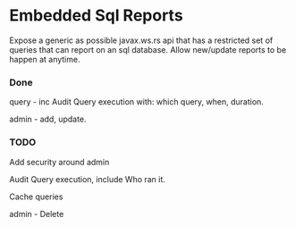 # Embedded Sql Reports
Expose a generic as possible javax.ws.rs api that has a restricted set of queries that can report on an sql database.
Allow new/update reports to be happen at anytime.

### Done
query - inc Audit Query execution with: which query, when, duration.

admin - add, update.

### TODO
Add security around admin

Audit Query execution, include Who ran it.

Cache queries

admin - Delete
